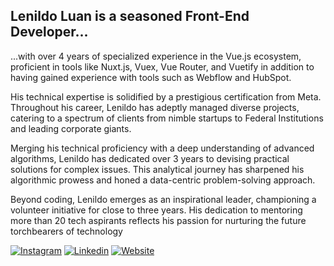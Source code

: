 ## Lenildo Luan is a seasoned Front-End Developer...

...with over 4 years of specialized experience in the Vue.js ecosystem, proficient in tools like Nuxt.js, Vuex, Vue Router, and Vuetify in addition to having gained experience with tools such as Webflow and HubSpot. 

His technical expertise is solidified by a prestigious certification from Meta. Throughout his career, Lenildo has adeptly managed diverse projects, catering to a spectrum of clients from nimble startups to Federal Institutions and leading corporate giants.

Merging his technical proficiency with a deep understanding of advanced algorithms, Lenildo has dedicated over 3 years to devising practical solutions for complex issues. This analytical journey has sharpened his algorithmic prowess and honed a data-centric problem-solving approach.

Beyond coding, Lenildo emerges as an inspirational leader, championing a volunteer initiative for close to three years. His dedication to mentoring more than 20 tech aspirants reflects his passion for nurturing the future torchbearers of technology

[![Instagram](https://img.shields.io/badge/-Instagram-333333?style=flat&logo=instagram)](https://www.instagram.com/lenildoluan/)
[![Linkedin](https://img.shields.io/badge/-Linkedin-333333?style=flat&logo=Linkedin)](https://www.linkedin.com/in/lenildoluan/)
[![Website](https://img.shields.io/badge/-Website-333333?style=flat&logo=google-chrome)](https://lenildo.com/)
